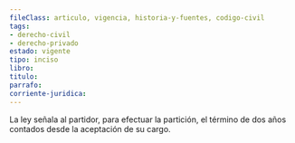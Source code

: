 ```yaml
---
fileClass: articulo, vigencia, historia-y-fuentes, codigo-civil
tags:
- derecho-civil
- derecho-privado
estado: vigente
tipo: inciso
libro:
titulo:
parrafo:
corriente-juridica:
---
```

La ley señala al partidor, para efectuar la partición, el término de dos años contados desde la aceptación de su cargo.